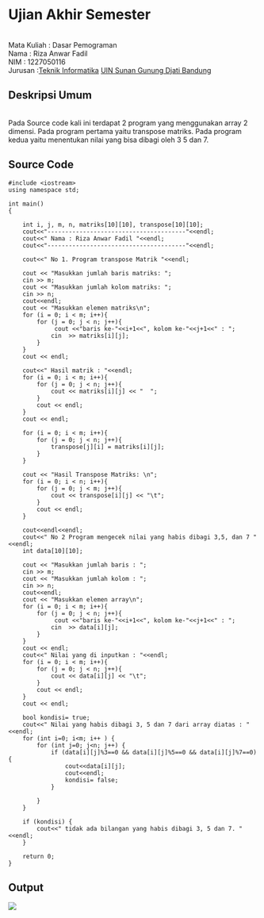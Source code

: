 # Ujian Akhir Semester 
<br>Mata Kuliah 	: Dasar Pemograman
<br> Nama		: Riza Anwar Fadil
<br>NIM		:	1227050116
<br>Jurusan		:[Teknik Informatika](http://if.uinsgd.ac.id/) [UIN Sunan Gunung Djati Bandung](https://uinsgd.ac.id/) 

## Deskripsi Umum
<br> Pada Source code kali ini terdapat 2 program yang menggunakan array 2 dimensi. Pada program pertama yaitu transpose matriks. Pada program kedua yaitu menentukan nilai yang bisa dibagi oleh 3 5 dan 7.

## Source Code
	#include <iostream>
	using namespace std;

	int main()
	{

		int i, j, m, n, matriks[10][10], transpose[10][10];
		cout<<"---------------------------------------"<<endl;
		cout<<" Nama : Riza Anwar Fadil "<<endl;
		cout<<"---------------------------------------"<<endl;

		cout<<" No 1. Program transpose Matrik "<<endl;

		cout << "Masukkan jumlah baris matriks: ";
		cin >> m;
		cout << "Masukkan jumlah kolom matriks: ";
		cin >> n;
		cout<<endl;
		cout << "Masukkan elemen matriks\n";
		for (i = 0; i < m; i++){
			for (j = 0; j < n; j++){
				 cout <<"baris ke-"<<i+1<<", kolom ke-"<<j+1<<" : ";
				cin  >> matriks[i][j];
			}
		}
		cout << endl;

		cout<<" Hasil matrik : "<<endl;
		for (i = 0; i < m; i++){
			for (j = 0; j < n; j++){
				cout << matriks[i][j] << "  ";
			}
			cout << endl;
		}
		cout << endl;

		for (i = 0; i < m; i++){
			for (j = 0; j < n; j++){
				transpose[j][i] = matriks[i][j];
			}
		}

		cout << "Hasil Transpose Matriks: \n";
		for (i = 0; i < n; i++){
			for (j = 0; j < m; j++){
				cout << transpose[i][j] << "\t";
			}
			cout << endl;
		}

		cout<<endl<<endl;
		cout<<" No 2 Program mengecek nilai yang habis dibagi 3,5, dan 7 "<<endl;
		int data[10][10];

		cout << "Masukkan jumlah baris : ";
		cin >> m;
		cout << "Masukkan jumlah kolom : ";
		cin >> n;
		cout<<endl;
		cout << "Masukkan elemen array\n";
		for (i = 0; i < m; i++){
			for (j = 0; j < n; j++){
				 cout <<"baris ke-"<<i+1<<", kolom ke-"<<j+1<<" : ";
				cin  >> data[i][j];
			}
		}
		cout << endl;
		cout<<" Nilai yang di inputkan : "<<endl;
		for (i = 0; i < m; i++){
			for (j = 0; j < n; j++){
				cout << data[i][j] << "\t";
			}
			cout << endl;
		}
		cout << endl;

		bool kondisi= true;
		cout<<" Nilai yang habis dibagi 3, 5 dan 7 dari array diatas : "<<endl;
		for (int i=0; i<m; i++ ) {
			for (int j=0; j<n; j++) {
				if (data[i][j]%3==0 && data[i][j]%5==0 && data[i][j]%7==0) {
					cout<<data[i][j];
					cout<<endl;
					kondisi= false;
				}

			}
		}

		if (kondisi) {
			cout<<" tidak ada bilangan yang habis dibagi 3, 5 dan 7. "<<endl;
		}

		return 0;
	}

## Output
 <img src="Output uas.png"/>
